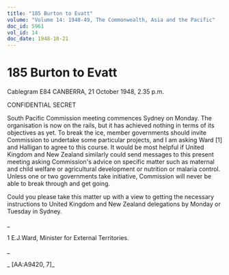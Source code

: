 ```yaml
---
title: "185 Burton to Evatt"
volume: "Volume 14: 1948-49, The Commonwealth, Asia and the Pacific"
doc_id: 5961
vol_id: 14
doc_date: 1948-10-21
---
```


# 185 Burton to Evatt

Cablegram E84 CANBERRA, 21 October 1948, 2.35 p.m.

CONFIDENTIAL SECRET

South Pacific Commission meeting commences Sydney on Monday. The organisation is now on the rails, but it has achieved nothing in terms of its objectives as yet. To break the ice, member governments should invite Commission to undertake some particular projects, and I am asking Ward [1] and Halligan to agree to this course. It would be most helpful if United Kingdom and New Zealand similarly could send messages to this present meeting asking Commission's advice on specific matter such as maternal and child welfare or agricultural development or nutrition or malaria control. Unless one or two governments take initiative, Commission will never be able to break through and get going.

Could you please take this matter up with a view to getting the necessary instructions to United Kingdom and New Zealand delegations by Monday or Tuesday in Sydney.

_

1 E.J.Ward, Minister for External Territories.

_

_ [AA:A9420, 7]_
